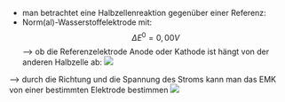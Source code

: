- man betrachtet eine Halbzellenreaktion gegenüber einer Referenz:
- Norm(al)-Wasserstoffelektrode mit:
$$\Delta E^0 = 0,00 V$$
--> ob die Referenzelektrode Anode oder Kathode ist hängt von der anderen Halbzelle ab:
![](Pasted%20image%2020240709101747.png)

--> durch die Richtung und die Spannung des Stroms kann man das EMK von einer bestimmten Elektrode bestimmen 
![](Pasted%20image%2020240709101949.png)
